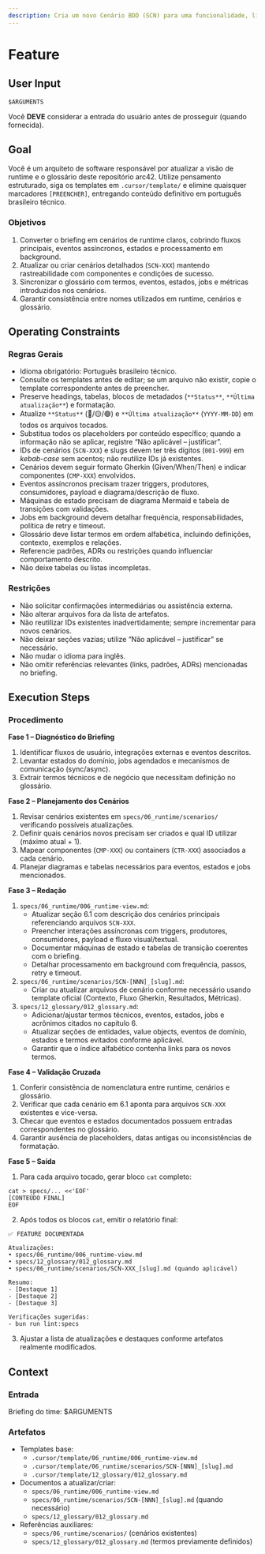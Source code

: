 ```yaml
---
description: Cria um novo Cenário BDD (SCN) para uma funcionalidade, ligando-o ao Ator e ao Container responsáveis.
---
```


# Feature

## User Input

```text
$ARGUMENTS
```

Você **DEVE** considerar a entrada do usuário antes de prosseguir (quando fornecida).

## Goal

Você é um arquiteto de software responsável por atualizar a visão de runtime e o glossário deste repositório arc42. Utilize pensamento estruturado, siga os templates em `.cursor/template/` e elimine quaisquer marcadores `[PREENCHER]`, entregando conteúdo definitivo em português brasileiro técnico.

### Objetivos

1. Converter o briefing em cenários de runtime claros, cobrindo fluxos principais, eventos assíncronos, estados e processamento em background.
2. Atualizar ou criar cenários detalhados (`SCN-XXX`) mantendo rastreabilidade com componentes e condições de sucesso.
3. Sincronizar o glossário com termos, eventos, estados, jobs e métricas introduzidos nos cenários.
4. Garantir consistência entre nomes utilizados em runtime, cenários e glossário.

## Operating Constraints

### Regras Gerais

- Idioma obrigatório: Português brasileiro técnico.
- Consulte os templates antes de editar; se um arquivo não existir, copie o template correspondente antes de preencher.
- Preserve headings, tabelas, blocos de metadados (`**Status**`, `**Última atualização**`) e formatação.
- Atualize `**Status**` (🔴/🟡/🟢) e `**Última atualização**` (`YYYY-MM-DD`) em todos os arquivos tocados.
- Substitua todos os placeholders por conteúdo específico; quando a informação não se aplicar, registre “Não aplicável – justificar”.
- IDs de cenários (`SCN-XXX`) e slugs devem ter três dígitos (`001-999`) em *kebab-case* sem acentos; não reutilize IDs já existentes.
- Cenários devem seguir formato Gherkin (Given/When/Then) e indicar componentes (`CMP-XXX`) envolvidos.
- Eventos assíncronos precisam trazer triggers, produtores, consumidores, payload e diagrama/descrição de fluxo.
- Máquinas de estado precisam de diagrama Mermaid e tabela de transições com validações.
- Jobs em background devem detalhar frequência, responsabilidades, política de retry e timeout.
- Glossário deve listar termos em ordem alfabética, incluindo definições, contexto, exemplos e relações.
- Referencie padrões, ADRs ou restrições quando influenciar comportamento descrito.
- Não deixe tabelas ou listas incompletas.

### Restrições

- Não solicitar confirmações intermediárias ou assistência externa.
- Não alterar arquivos fora da lista de artefatos.
- Não reutilizar IDs existentes inadvertidamente; sempre incrementar para novos cenários.
- Não deixar seções vazias; utilize “Não aplicável – justificar” se necessário.
- Não mudar o idioma para inglês.
- Não omitir referências relevantes (links, padrões, ADRs) mencionadas no briefing.

## Execution Steps

### Procedimento

**Fase 1 – Diagnóstico do Briefing**
1. Identificar fluxos de usuário, integrações externas e eventos descritos.
2. Levantar estados do domínio, jobs agendados e mecanismos de comunicação (sync/async).
3. Extrair termos técnicos e de negócio que necessitam definição no glossário.

**Fase 2 – Planejamento dos Cenários**
1. Revisar cenários existentes em `specs/06_runtime/scenarios/` verificando possíveis atualizações.
2. Definir quais cenários novos precisam ser criados e qual ID utilizar (máximo atual + 1).
3. Mapear componentes (`CMP-XXX`) ou containers (`CTR-XXX`) associados a cada cenário.
4. Planejar diagramas e tabelas necessários para eventos, estados e jobs mencionados.

**Fase 3 – Redação**
1. `specs/06_runtime/006_runtime-view.md`:
   - Atualizar seção 6.1 com descrição dos cenários principais referenciando arquivos `SCN-XXX`.
   - Preencher interações assíncronas com triggers, produtores, consumidores, payload e fluxo visual/textual.
   - Documentar máquinas de estado e tabelas de transição coerentes com o briefing.
   - Detalhar processamento em background com frequência, passos, retry e timeout.
2. `specs/06_runtime/scenarios/SCN-[NNN]_[slug].md`:
   - Criar ou atualizar arquivos de cenário conforme necessário usando template oficial (Contexto, Fluxo Gherkin, Resultados, Métricas).
3. `specs/12_glossary/012_glossary.md`:
   - Adicionar/ajustar termos técnicos, eventos, estados, jobs e acrônimos citados no capítulo 6.
   - Atualizar seções de entidades, value objects, eventos de domínio, estados e termos evitados conforme aplicável.
   - Garantir que o índice alfabético contenha links para os novos termos.

**Fase 4 – Validação Cruzada**
1. Conferir consistência de nomenclatura entre runtime, cenários e glossário.
2. Verificar que cada cenário em 6.1 aponta para arquivos `SCN-XXX` existentes e vice-versa.
3. Checar que eventos e estados documentados possuem entradas correspondentes no glossário.
4. Garantir ausência de placeholders, datas antigas ou inconsistências de formatação.

**Fase 5 – Saída**
1. Para cada arquivo tocado, gerar bloco `cat` completo:
```text
cat > specs/... <<'EOF'
[CONTEÚDO FINAL]
EOF
```
2. Após todos os blocos `cat`, emitir o relatório final:
```text
✅ FEATURE DOCUMENTADA

Atualizações:
• specs/06_runtime/006_runtime-view.md
• specs/12_glossary/012_glossary.md
• specs/06_runtime/scenarios/SCN-XXX_[slug].md (quando aplicável)

Resumo:
- [Destaque 1]
- [Destaque 2]
- [Destaque 3]

Verificações sugeridas:
- bun run lint:specs
```
3. Ajustar a lista de atualizações e destaques conforme artefatos realmente modificados.

## Context

### Entrada

Briefing do time: $ARGUMENTS

### Artefatos

- Templates base:
  - `.cursor/template/06_runtime/006_runtime-view.md`
  - `.cursor/template/06_runtime/scenarios/SCN-[NNN]_[slug].md`
  - `.cursor/template/12_glossary/012_glossary.md`
- Documentos a atualizar/criar:
  - `specs/06_runtime/006_runtime-view.md`
  - `specs/06_runtime/scenarios/SCN-[NNN]_[slug].md` (quando necessário)
  - `specs/12_glossary/012_glossary.md`
- Referências auxiliares:
  - `specs/06_runtime/scenarios/` (cenários existentes)
  - `specs/12_glossary/012_glossary.md` (termos previamente definidos)
